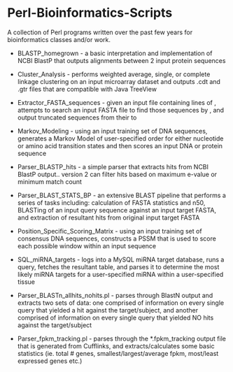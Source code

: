 Perl-Bioinformatics-Scripts
===========================
A collection of Perl programs written over the past few years for bioinformatics classes and/or work.

- BLASTP_homegrown - a basic interpretation and implementation of NCBI BlastP that outputs alignments between 2 input protein sequences

- Cluster_Analysis - performs weighted average, single, or complete linkage clustering on an input microarray dataset and outputs .cdt and .gtr files that are compatible with Java TreeView

- Extractor_FASTA_sequences - given an input file containing lines of <Accession ID> <Start> <End>, attempts to search an input FASTA file to find those sequences by <Accession ID>, and output truncated sequences from their <Start> to <End>

- Markov_Modeling - using an input training set of DNA sequences, generates a Markov Model of user-specified order for either nucleotide or amino acid transition states and then scores an input DNA or protein sequence

- Parser_BLASTP_hits - a simple parser that extracts hits from NCBI BlastP output.. version 2 can filter hits based on maximum e-value or minimum match count

- Parser_BLAST_STATS_BP - an extensive BLAST pipeline that performs a series of tasks including: calculation of FASTA statistics and n50, BLASTing of an input query sequence against an input target FASTA, and extraction of resultant hits from original input target FASTA

- Position_Specific_Scoring_Matrix - using an input training set of consensus DNA sequences, constructs a PSSM that is used to score each possible window within an input sequence

- SQL_miRNA_targets - logs into a MySQL miRNA target database, runs a query, fetches the resultant table, and parses it to determine the most likely miRNA targets for a user-specified miRNA within a user-specified tissue

- Parser_BLASTn_allhits_nohits.pl - parses through BlastN output and extracts two sets of data: one comprised of information on every single query that yielded a hit against the target/subject, and another comprised of information on every single query that yielded NO hits against the target/subject

- Parser_fpkm_tracking.pl - parses through the *.fpkm_tracking output file that is generated from Cufflinks, and extracts/calculates some basic statistics (ie. total # genes, smallest/largest/average fpkm, most/least expressed genes etc.)
